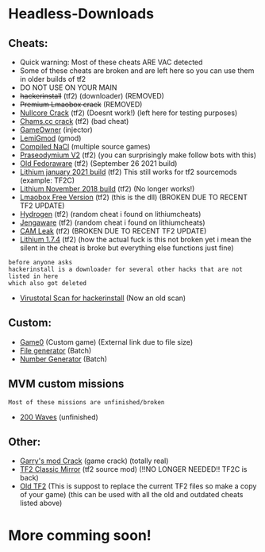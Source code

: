 # Headless-Downloads
## Cheats:
- Quick warning: Most of these cheats ARE VAC detected
- Some of these cheats are broken and are left here so you can use them in older builds of tf2
- DO NOT USE ON YOUR MAIN
- ~~hackerinstall~~ (tf2) (downloader) (REMOVED)
- ~~Premium Lmaobox crack~~ (REMOVED)
- [Nullcore Crack](https://cdn.discordapp.com/attachments/874303640469393479/889460095849742366/nullcore.dll) (tf2) (Doesnt work!) (left here for testing purposes)
- [Chams.cc crack](https://cdn.discordapp.com/attachments/874303640469393479/889460175369555988/chamscc.dll) (tf2) (bad cheat)
- [GameOwner](https://cdn.discordapp.com/attachments/874303640469393479/889460436540481576/GameOwner.exe) (injector)
- [LemiGmod](https://cdn.discordapp.com/attachments/874303640469393479/889460565049749534/lemi.dll) (gmod)
- [Compiled NaCl](https://cdn.discordapp.com/attachments/874303640469393479/889460652912021504/NaCl.dll) (multiple source games)
- [Praseodymium V2](https://cdn.discordapp.com/attachments/874303640469393479/889460870889996288/1.dll) (tf2) (you can surprisingly make follow bots with this)
- [Old Fedoraware](https://cdn.discordapp.com/attachments/874303640469393479/893252314272518184/FwareRelease.dll) (tf2) (September 26 2021 build)
- [Lithium january 2021 build](https://cdn.discordapp.com/attachments/874303640469393479/943927305187762227/hack.dll) (tf2) This still works for tf2 sourcemods (example: TF2C)
- [Lithium November 2018 build](https://cdn.discordapp.com/attachments/874303640469393479/943927624437202984/lith.dll) (tf2) (No longer works!)
- [Lmaobox Free Version](https://cdn.discordapp.com/attachments/874303640469393479/947929560694018149/freebox.dll) (tf2) (this is the dll) (BROKEN DUE TO RECENT TF2 UPDATE)
- [Hydrogen](https://cdn.discordapp.com/attachments/874303640469393479/965019794921357363/tf2paste1.7z) (tf2) (random cheat i found on lithiumcheats)
- [Jengaware](https://cdn.discordapp.com/attachments/874303640469393479/965019837569060874/tf2paste2.7z) (tf2) (random cheat i found on lithiumcheats)
- [CAM Leak](https://cdn.discordapp.com/attachments/874303640469393479/944337990837227620/cam.dll) (tf2) (BROKEN DUE TO RECENT TF2 UPDATE)
- [Lithium 1.7.4](https://cdn.discordapp.com/attachments/874303640469393479/1000537116268318780/Lithium_1.7.4.dll) (tf2) (how the actual fuck is this not broken yet i mean the silent in the cheat is broke but everything else functions just fine)
```
before anyone asks
hackerinstall is a downloader for several other hacks that are not listed in here
which also got deleted
```
- [Virustotal Scan for hackerinstall](https://www.virustotal.com/gui/file/a09f8aecc287aaf0eb90deb58e72f886692004c310e66d9b9516196ee3fe4b61) (Now an old scan) 
## Custom:
- [Game0](https://drive.google.com/file/d/1VkcfTeqWAM0baBzi0wh4J_-ChZ0S5-s6/view) (Custom game) (External link due to file size)
- [File generator](https://cdn.discordapp.com/attachments/874303640469393479/890253373226496000/File_Generator.bat) (Batch)
- [Number Generator](https://cdn.discordapp.com/attachments/874303640469393479/890253832662171738/number_generator.bat) (Batch)

## MVM custom missions
```
Most of these missions are unfinished/broken
```
- [200 Waves](https://cdn.discordapp.com/attachments/874303640469393479/893449607533707284/mvm_rottenburg_200_waves_new.pop) (unfinished)
## Other:

- [Garry's mod Crack](https://cdn.discordapp.com/attachments/874303640469393479/889465237122715708/garrysmod-cracked.exe) (game crack) (totally real)
- [TF2 Classic Mirror](https://gg.apple-shack.org/tf2c/tf2classic-latest.zip) (tf2 source mod) (!!NO LONGER NEEDED!! TF2C is back)
- [Old TF2](https://drive.google.com/file/d/1iirkJMExamyKlOceEtbqwEOM4mrTsk1P/view?usp=sharing) (This is suppost to replace the current TF2 files so make a copy of your game) (this can be used with all the old and outdated cheats listed above)

# More comming soon!
